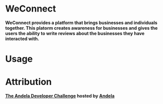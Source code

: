 # WeConnect

<p>
    <strong>WeConnect<strong> provides a platform that brings businesses and individuals together.
    This platorm creates awareness for businesses and gives the users the ability to write reviews
    about the businesses they have interacted with.
</p>

# Usage


# Attribution

[The Andela Developer Challenge](https://docs.google.com/document/d/1iJrCZKiHl-9bIqsTinHmipI_ItYZgrPHT2ZzO3W7ACg/mobilebasic)
hosted by [Andela](https://andela.com/)


